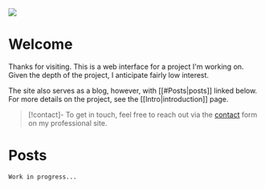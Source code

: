 <img src="https://i.redd.it/dt8nufdli8za1.jpg" class="header-image">

# Welcome

Thanks for visiting. This is a web interface for a project I'm working on. Given the depth of the project, I anticipate fairly low interest.

The site also serves as a blog, however, with [[#Posts|posts]] linked below. For more details on the project, see the [[Intro|introduction]] page.

> [!contact]-
> To get in touch, feel free to reach out via the [contact](https://www.harttraveller.com) form on my professional site.

# Posts
`Work in progress...`